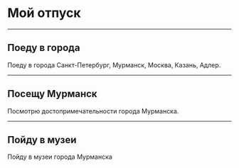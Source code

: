 # Мой отпуск

___


## Поеду в **города**

Поеду в города Санкт-Петербург, Мурманск, Москва, Казань, Адлер.


___

## Посещу Мурманск

Посмотрю достопримечательности города Мурманска.
___

## Пойду в музеи

Пойду в музеи города Мурманска



